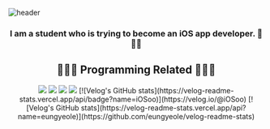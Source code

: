 ![header](https://capsule-render.vercel.app/api?type=waving&color=auto&height=300&section=header&text=Junsoo%20Kim&fontSize=90&animation=scaleIn)


<h3 align="center">I am a student who is trying to become an iOS app developer. 🍎🍎🍎</h3>

<h2 align="center">🧑🏻‍💻 Programming Related 🧑🏻‍💻 </h3>
<p align="center">
<img src="https://img.shields.io/badge/Swfit-FA7343?style=flat-square&logo=Swift&logoColor=white"/></a>
<img src="https://img.shields.io/badge/iOS-000000?style=flat-square&logo=Apple&logoColor=white"/></a>
<img src="https://img.shields.io/badge/Xcode-147EFB?style=flat-square&logo=Xcode&logoColor=white"/></a>
<a href="https://blog.naver.com/rlawnstn01023"><img src="https://img.shields.io/badge/Blog-03C75A?style=flat-square&logo=Naver&logoColor=white&link="/></a>
[![Velog's GitHub stats](https://velog-readme-stats.vercel.app/api/badge?name=iOSoo)](https://velog.io/@iOSoo) 
[![Velog's GitHub stats](https://velog-readme-stats.vercel.app/api?name=eungyeole)](https://github.com/eungyeole/velog-readme-stats)

</p>
